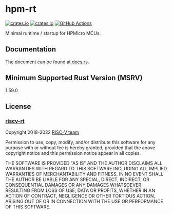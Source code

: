 # hpm-rt

[![crates.io](https://img.shields.io/crates/d/hpm-rt.svg)](https://crates.io/crates/hpm-rt)
[![crates.io](https://img.shields.io/crates/v/hpm-rt.svg)](https://crates.io/crates/hpm-rt)
[![GitHub Actions](https://github.com/hpm-rs/hpm-rt/actions/workflows/ci.yaml/badge.svg)](https://github.com/hpm-rs/hpm-rt/actions/workflows/ci.yaml)

Minimal runtime / startup for HPMicro MCUs.

## Documentation

The document can be found at [docs.rs](https://docs.rs/crate/hpm-rt).

## Minimum Supported Rust Version (MSRV)

1.59.0

## License

### [riscv-rt]

Copyright 2018-2022 [RISC-V team][team]

Permission to use, copy, modify, and/or distribute this software for any purpose
with or without fee is hereby granted, provided that the above copyright notice
and this permission notice appear in all copies.

THE SOFTWARE IS PROVIDED "AS IS" AND THE AUTHOR DISCLAIMS ALL WARRANTIES WITH
REGARD TO THIS SOFTWARE INCLUDING ALL IMPLIED WARRANTIES OF MERCHANTABILITY AND
FITNESS. IN NO EVENT SHALL THE AUTHOR BE LIABLE FOR ANY SPECIAL, DIRECT,
INDIRECT, OR CONSEQUENTIAL DAMAGES OR ANY DAMAGES WHATSOEVER RESULTING FROM LOSS
OF USE, DATA OR PROFITS, WHETHER IN AN ACTION OF CONTRACT, NEGLIGENCE OR OTHER
TORTIOUS ACTION, ARISING OUT OF OR IN CONNECTION WITH THE USE OR PERFORMANCE OF
THIS SOFTWARE.

[riscv-rt]: https://github.com/rust-embedded/riscv-rt
[team]: https://github.com/rust-embedded/wg#the-risc-v-team

